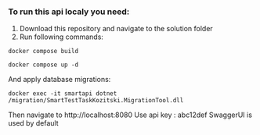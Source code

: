 ### To run this api localy you need:
1) Download this repository and navigate to the solution folder
2) Run following commands:
```docker
docker compose build
```
```docker
docker compose up -d
```
And apply database migrations:
```docker
docker exec -it smartapi dotnet /migration/SmartTestTaskKozitski.MigrationTool.dll
```

Then navigate to http://localhost:8080
Use api key : abc12def
SwaggerUI is used by default
